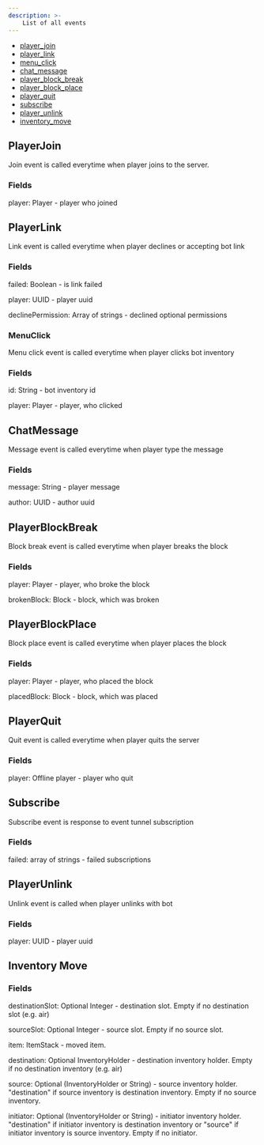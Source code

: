 ```yaml
---
description: >-
    List of all events
---
```


* [player_join](#playerjoin)
* [player_link](#playerlink)
* [menu_click](#menuclick)
* [chat_message](#chatmessage)
* [player_block_break](#playerblockbreak)
* [player_block_place](#playerblockplace)
* [player_quit](#playerquit)
* [subscribe](#subscribe)
* [player_unlink](#playerunlink)
* [inventory_move](#inventory_move)

## PlayerJoin

Join event is called everytime when player joins to the server.

### Fields
player: Player - player who joined

## PlayerLink

Link event is called everytime when player declines or accepting bot link

### Fields
failed: Boolean - is link failed

player: UUID - player uuid

declinePermission: Array of strings - declined optional permissions


### MenuClick

Menu click event is called everytime when player clicks bot inventory

### Fields
id: String - bot inventory id

player: Player - player, who clicked

## ChatMessage

Message event is called everytime when player type the message

### Fields

message: String - player message

author: UUID - author uuid

## PlayerBlockBreak

Block break event is called everytime when player breaks the block

### Fields
player: Player - player, who broke the block

brokenBlock: Block - block, which was broken

## PlayerBlockPlace

Block place event is called everytime when player places the block

### Fields
player: Player - player, who placed the block

placedBlock: Block - block, which was placed

## PlayerQuit

Quit event is called everytime when player quits the server

### Fields
player: Offline player - player who quit

## Subscribe

Subscribe event is response to event tunnel subscription

### Fields
failed: array of strings - failed subscriptions

## PlayerUnlink

Unlink event is called when player unlinks with bot

### Fields
player: UUID - player uuid

## Inventory Move

### Fields
destinationSlot: Optional Integer - destination slot. Empty if no destination slot (e.g. air)

sourceSlot: Optional Integer - source slot. Empty if no source slot.

item: ItemStack - moved item.

destination: Optional InventoryHolder - destination inventory holder. Empty if no destination inventory (e.g. air)

source: Optional (InventoryHolder or String) - source inventory holder. "destination" if source inventory is destination inventory. Empty if no source inventory.

initiator: Optional (InventoryHolder or String) - initiator inventory holder. "destination" if initiator inventory is destination inventory or "source" if initiator inventory is source inventory. Empty if no initiator.